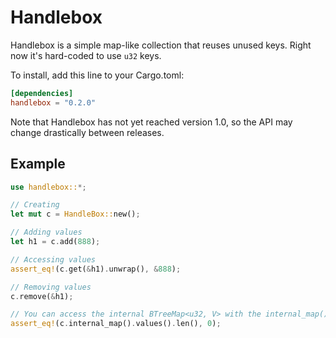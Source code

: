 Handlebox
==================================================================

Handlebox is a simple map-like collection that reuses unused keys. Right now it's hard-coded to use `u32` keys.

To install, add this line to your Cargo.toml:

```toml
[dependencies]
handlebox = "0.2.0"
```

Note that Handlebox has not yet reached version 1.0, so the API may change drastically between releases.

## Example

```rs
use handlebox::*;

// Creating
let mut c = HandleBox::new();

// Adding values
let h1 = c.add(888);

// Accessing values
assert_eq!(c.get(&h1).unwrap(), &888);

// Removing values
c.remove(&h1);

// You can access the internal BTreeMap<u32, V> with the internal_map() method
assert_eq!(c.internal_map().values().len(), 0);
```